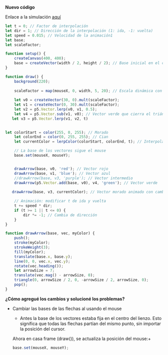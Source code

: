 **Nuevo código**

Enlace a la simulación [aquí](https://editor.p5js.org/WatermelonSuggar/sketches/wb13FIKJOE)

```js
let t = 0; // Factor de interpolación
let dir = 1; // Dirección de la interpolación (1: ida, -1: vuelta)
let speed = 0.015; // Velocidad de la animación1
let base;
let scaleFactor;

function setup() {
    createCanvas(400, 400);
    base = createVector(width / 2, height / 2); // Base inicial en el centro
}

function draw() {
    background(220);
    
    scaleFactor = map(mouseX, 0, width, 5, 20); // Escala dinámica con el mouse
    
    let v0 = createVector(30, 0).mult(scaleFactor);
    let v1 = createVector(0, 30).mult(scaleFactor);
    let v2 = p5.Vector.lerp(v0, v1, 0.5);
    let v4 = p5.Vector.sub(v1, v0); // Vector verde que cierra el triángulo
   let v3 = p5.Vector.lerp(v1, v2, t)
  

let colorStart = color(255, 0, 255); // Morado
    let colorEnd = color(0, 255, 255); // Cian
    let currentColor = lerpColor(colorStart, colorEnd, t); // Interpolación de color

    // La base de los vectores sigue el mouse
    base.set(mouseX, mouseY);


    drawArrow(base, v0, 'red'); // Vector rojo
    drawArrow(base, v1, 'blue'); // Vector azul
    //drawArrow(base, v3, 'purple'); // Vector intermedio
    drawArrow(p5.Vector.add(base, v0), v4, 'green'); // Vector verde
  
   drawArrow(base, v3, currentColor); // Vector morado animado con cambio de color

    // Animación: modificar t de ida y vuelta
    t += speed * dir;
    if (t >= 1 || t <= 0) {
        dir *= -1; // Cambia de dirección
    }
}

function drawArrow(base, vec, myColor) {
    push();
    stroke(myColor);
    strokeWeight(3);
    fill(myColor);
    translate(base.x, base.y);
    line(0, 0, vec.x, vec.y);
    rotate(vec.heading());
    let arrowSize = 7;
    translate(vec.mag() - arrowSize, 0);
    triangle(0, arrowSize / 2, 0, -arrowSize / 2, arrowSize, 0);
    pop();
}
```

**¿Cómo agregué los cambios y solucioné los problemas?**

* Cambiar las bases de las flechas al usando el mouse
  * Antes la base de los vectores estaba fija en el centro del lienzo.
    Esto significa que todas las flechas partían del mismo punto, sin importar la posición del cursor.

  Ahora en casa frame (draw()), se actualiza la posición del mouse:+

  ```js
  base.set(mouseX, mouseY);
  ```











